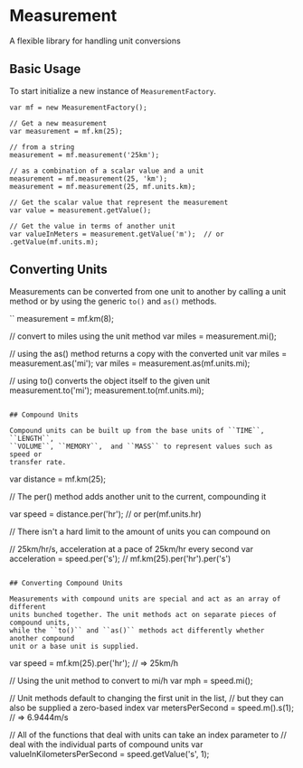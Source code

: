 Measurement
===========

A flexible library for handling unit conversions

## Basic Usage

To start initialize a new instance of ``MeasurementFactory``.

```
var mf = new MeasurementFactory();

// Get a new measurement
var measurement = mf.km(25);

// from a string
measurement = mf.measurement('25km');

// as a combination of a scalar value and a unit
measurement = mf.measurement(25, 'km');
measurement = mf.measurement(25, mf.units.km);

// Get the scalar value that represent the measurement
var value = measurement.getValue();

// Get the value in terms of another unit
var valueInMeters = measurement.getValue('m');  // or .getValue(mf.units.m);

```

## Converting Units

Measurements can be converted from one unit to another by calling
a unit method or by using the generic ``to()`` and ``as()`` methods.

``
measurement = mf.km(8);

// convert to miles using the unit method
var miles = measurement.mi();

// using the as() method returns a copy with the converted unit
var miles = measurement.as('mi');
var miles = measurement.as(mf.units.mi);

// using to() converts the object itself to the given unit
measurement.to('mi');
measurement.to(mf.units.mi);
```

## Compound Units

Compound units can be built up from the base units of ``TIME``, ``LENGTH``, 
``VOLUME``, ``MEMORY``,  and ``MASS`` to represent values such as speed or
transfer rate.

```
var distance = mf.km(25);

// The per() method adds another unit to the current, compounding it

var speed = distance.per('hr');  // or per(mf.units.hr)

// There isn't a hard limit to the amount of units you can compound on

// 25km/hr/s, acceleration at a pace of 25km/hr every second
var acceleration = speed.per('s'); // mf.km(25).per('hr').per('s')
```

## Converting Compound Units

Measurements with compound units are special and act as an array of different
units bunched together. The unit methods act on separate pieces of compound units, 
while the ``to()`` and ``as()`` methods act differently whether another compound
unit or a base unit is supplied.

```
var speed = mf.km(25).per('hr'); // => 25km/h

// Using the unit method to convert to mi/h
var mph = speed.mi();

// Unit methods default to changing the first unit in the list,
// but they can also be supplied a zero-based index
var metersPerSecond = speed.m().s(1);  // => 6.9444m/s

// All of the functions that deal with units can take an index parameter to
// deal with the individual parts of compound units
var valueInKilometersPerSecond = speed.getValue('s', 1);

